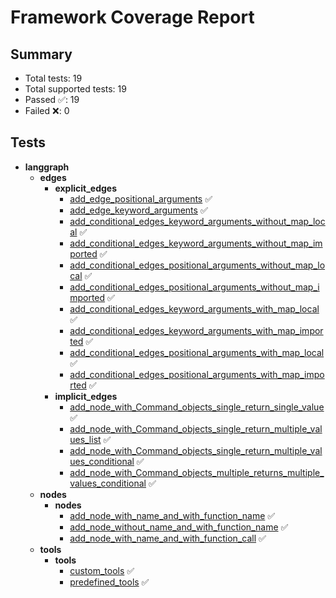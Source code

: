 # Framework Coverage Report
## Summary
- Total tests: 19
- Total supported tests: 19
- Passed ✅: 19
- Failed ❌: 0

## Tests
- **langgraph**
  - **edges**
    - **explicit_edges**
      - [add_edge_positional_arguments](https://github.com/splx-ai/agentic-radar/blob/e2ae815f23451a3823a50fa397f2aba8ea6b97aa/tests/unit_tests/langgraph/edges/test_explicit_edges.py#L4) ✅
      - [add_edge_keyword_arguments](https://github.com/splx-ai/agentic-radar/blob/e2ae815f23451a3823a50fa397f2aba8ea6b97aa/tests/unit_tests/langgraph/edges/test_explicit_edges.py#L44) ✅
      - [add_conditional_edges_keyword_arguments_without_map_local](https://github.com/splx-ai/agentic-radar/blob/e2ae815f23451a3823a50fa397f2aba8ea6b97aa/tests/unit_tests/langgraph/edges/test_explicit_edges.py#L83) ✅
      - [add_conditional_edges_keyword_arguments_without_map_imported](https://github.com/splx-ai/agentic-radar/blob/e2ae815f23451a3823a50fa397f2aba8ea6b97aa/tests/unit_tests/langgraph/edges/test_explicit_edges.py#L140) ✅
      - [add_conditional_edges_positional_arguments_without_map_local](https://github.com/splx-ai/agentic-radar/blob/e2ae815f23451a3823a50fa397f2aba8ea6b97aa/tests/unit_tests/langgraph/edges/test_explicit_edges.py#L205) ✅
      - [add_conditional_edges_positional_arguments_without_map_imported](https://github.com/splx-ai/agentic-radar/blob/e2ae815f23451a3823a50fa397f2aba8ea6b97aa/tests/unit_tests/langgraph/edges/test_explicit_edges.py#L262) ✅
      - [add_conditional_edges_keyword_arguments_with_map_local](https://github.com/splx-ai/agentic-radar/blob/e2ae815f23451a3823a50fa397f2aba8ea6b97aa/tests/unit_tests/langgraph/edges/test_explicit_edges.py#L327) ✅
      - [add_conditional_edges_keyword_arguments_with_map_imported](https://github.com/splx-ai/agentic-radar/blob/e2ae815f23451a3823a50fa397f2aba8ea6b97aa/tests/unit_tests/langgraph/edges/test_explicit_edges.py#L389) ✅
      - [add_conditional_edges_positional_arguments_with_map_local](https://github.com/splx-ai/agentic-radar/blob/e2ae815f23451a3823a50fa397f2aba8ea6b97aa/tests/unit_tests/langgraph/edges/test_explicit_edges.py#L458) ✅
      - [add_conditional_edges_positional_arguments_with_map_imported](https://github.com/splx-ai/agentic-radar/blob/e2ae815f23451a3823a50fa397f2aba8ea6b97aa/tests/unit_tests/langgraph/edges/test_explicit_edges.py#L520) ✅
    - **implicit_edges**
      - [add_node_with_Command_objects_single_return_single_value](https://github.com/splx-ai/agentic-radar/blob/e2ae815f23451a3823a50fa397f2aba8ea6b97aa/tests/unit_tests/langgraph/edges/test_implicit_edges.py#L4) ✅
      - [add_node_with_Command_objects_single_return_multiple_values_list](https://github.com/splx-ai/agentic-radar/blob/e2ae815f23451a3823a50fa397f2aba8ea6b97aa/tests/unit_tests/langgraph/edges/test_implicit_edges.py#L46) ✅
      - [add_node_with_Command_objects_single_return_multiple_values_conditional](https://github.com/splx-ai/agentic-radar/blob/e2ae815f23451a3823a50fa397f2aba8ea6b97aa/tests/unit_tests/langgraph/edges/test_implicit_edges.py#L95) ✅
      - [add_node_with_Command_objects_multiple_returns_multiple_values_conditional](https://github.com/splx-ai/agentic-radar/blob/e2ae815f23451a3823a50fa397f2aba8ea6b97aa/tests/unit_tests/langgraph/edges/test_implicit_edges.py#L148) ✅
  - **nodes**
    - **nodes**
      - [add_node_with_name_and_with_function_name](https://github.com/splx-ai/agentic-radar/blob/e2ae815f23451a3823a50fa397f2aba8ea6b97aa/tests/unit_tests/langgraph/nodes/test_nodes.py#L4) ✅
      - [add_node_without_name_and_with_function_name](https://github.com/splx-ai/agentic-radar/blob/e2ae815f23451a3823a50fa397f2aba8ea6b97aa/tests/unit_tests/langgraph/nodes/test_nodes.py#L37) ✅
      - [add_node_with_name_and_with_function_call](https://github.com/splx-ai/agentic-radar/blob/e2ae815f23451a3823a50fa397f2aba8ea6b97aa/tests/unit_tests/langgraph/nodes/test_nodes.py#L71) ✅
  - **tools**
    - **tools**
      - [custom_tools](https://github.com/splx-ai/agentic-radar/blob/e2ae815f23451a3823a50fa397f2aba8ea6b97aa/tests/unit_tests/langgraph/tools/test_tools.py#L5) ✅
      - [predefined_tools](https://github.com/splx-ai/agentic-radar/blob/e2ae815f23451a3823a50fa397f2aba8ea6b97aa/tests/unit_tests/langgraph/tools/test_tools.py#L28) ✅